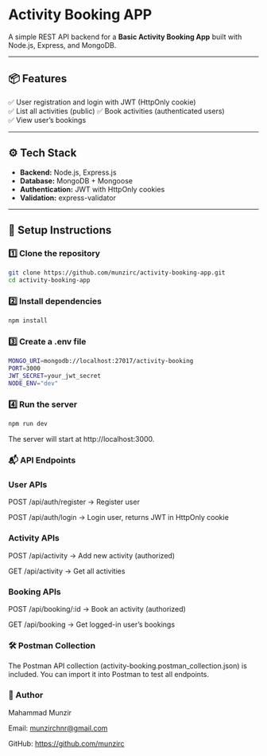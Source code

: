 # Activity Booking APP

A simple REST API backend for a **Basic Activity Booking App** built with Node.js, Express, and MongoDB.

---

## 📦 Features

✅ User registration and login with JWT (HttpOnly cookie)  
✅ List all activities (public)
✅ Book activities (authenticated users)  
✅ View user’s bookings

---

## ⚙️ Tech Stack

- **Backend:** Node.js, Express.js  
- **Database:** MongoDB + Mongoose  
- **Authentication:** JWT with HttpOnly cookies  
- **Validation:** express-validator

---

## 🚀 Setup Instructions

### 1️⃣ Clone the repository

```bash
git clone https://github.com/munzirc/activity-booking-app.git
cd activity-booking-app
```
### 2️⃣ Install dependencies

```bash
npm install
```

###  3️⃣ Create a .env file

```bash
MONGO_URI=mongodb://localhost:27017/activity-booking
PORT=3000
JWT_SECRET=your_jwt_secret
NODE_ENV="dev"
```

### 4️⃣ Run the server
```bash
npm run dev
```
The server will start at http://localhost:3000.

### 📬 API Endpoints
### User APIs
POST /api/auth/register → Register user

POST /api/auth/login → Login user, returns JWT in HttpOnly cookie

### Activity APIs
POST /api/activity → Add new activity (authorized)

GET /api/activity → Get all activities

### Booking APIs
POST /api/booking/:id → Book an activity (authorized)

GET /api/booking → Get logged-in user’s bookings

### 🛠 Postman Collection
The Postman API collection (activity-booking.postman_collection.json) is included.
You can import it into Postman to test all endpoints.


### 🤝 Author
Mahammad Munzir

Email: munzirchnr@gmail.com

GitHub: https://github.com/munzirc
